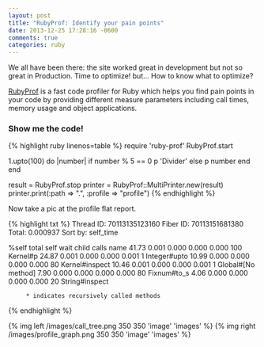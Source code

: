 ```yaml
---
layout: post
title: "RubyProf: Identify your pain points"
date: 2013-12-25 17:28:16 -0600
comments: true
categories: ruby
---
```


We all have been there: the site worked great in development but not so great in Production. Time to optimize! but... How to know what to optimize?

<a href="https://github.com/ruby-prof/ruby-prof" target="_blank">RubyProf</a> is a fast code profiler for Ruby which helps you find pain points in your code by providing different measure parameters including call times, memory usage and object applications.
<!-- more -->

<h3>Show me the code!</h3>
{% highlight ruby linenos=table %}
require 'ruby-prof'
RubyProf.start

1.upto(100) do |number|
  if number % 5 == 0
    p 'Divider'
  else
    p number
  end
end

result = RubyProf.stop
printer = RubyProf::MultiPrinter.new(result)
printer.print(:path => ".", :profile => "profile")
{% endhighlight %}

Now take a pic at the profile flat report.

{% highlight txt %}
Thread ID: 70113135123160
Fiber ID: 70113151681380
Total: 0.000937
Sort by: self_time

 %self      total      self      wait     child     calls  name
 41.73      0.001     0.000     0.000     0.000      100   Kernel#p 
 24.87      0.001     0.000     0.000     0.001        1   Integer#upto 
 10.99      0.000     0.000     0.000     0.000       80   Kernel#inspect 
 10.46      0.001     0.000     0.000     0.001        1   Global#[No method] 
 7.90      0.000     0.000     0.000     0.000       80   Fixnum#to_s 
 4.06      0.000     0.000     0.000     0.000       20   String#inspect 

         * indicates recursively called methods
{% endhighlight %}

{% img left /images/call_tree.png 350 350 'image' 'images' %}
{% img right /images/profile_graph.png 350 350 'image' 'images' %}


